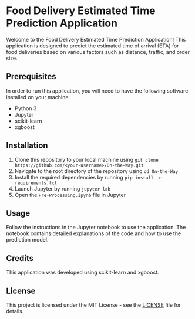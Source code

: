 # Food Delivery Estimated Time Prediction Application

Welcome to the Food Delivery Estimated Time Prediction Application! This application is designed to predict the estimated time of arrival (ETA) for food deliveries based on various factors such as distance, traffic, and order size.

## Prerequisites

In order to run this application, you will need to have the following software installed on your machine:

- Python 3
- Jupyter
- scikit-learn
- xgboost

## Installation

1. Clone this repository to your local machine using `git clone https://github.com/<your-username>/On-the-Way.git`
2. Navigate to the root directory of the repository using `cd On-the-Way`
3. Install the required dependencies by running `pip install -r requirements.txt`
4. Launch Jupyter by running `jupyter lab`
5. Open the `Pre-Processing.ipynb` file in Jupyter

## Usage

Follow the instructions in the Jupyter notebook to use the application. The notebook contains detailed explanations of the code and how to use the prediction model.

## Credits

This application was developed using scikit-learn and xgboost.

## License

This project is licensed under the MIT License - see the [LICENSE](LICENSE) file for details.

